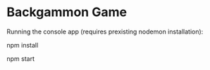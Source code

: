 # Backgammon Game

Running the console app (requires prexisting nodemon installation):

npm install

npm start
